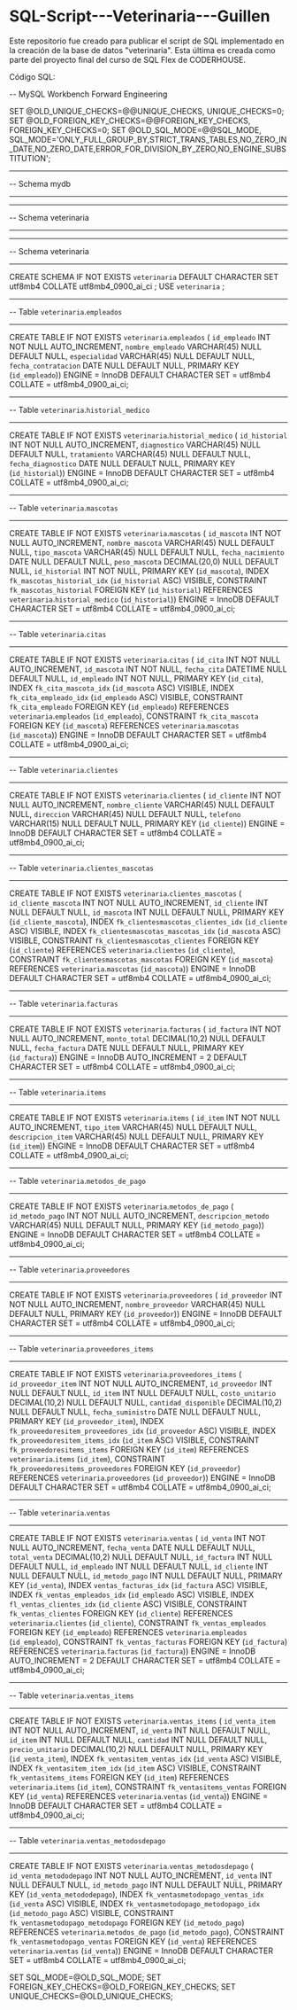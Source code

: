 # SQL-Script---Veterinaria---Guillen
Este repositorio fue creado para publicar el script de SQL implementado en la creación de la base de datos "veterinaria". Esta última es creada como parte del proyecto final del curso de SQL Flex de CODERHOUSE.

Código SQL:

-- MySQL Workbench Forward Engineering

SET @OLD_UNIQUE_CHECKS=@@UNIQUE_CHECKS, UNIQUE_CHECKS=0;
SET @OLD_FOREIGN_KEY_CHECKS=@@FOREIGN_KEY_CHECKS, FOREIGN_KEY_CHECKS=0;
SET @OLD_SQL_MODE=@@SQL_MODE, SQL_MODE='ONLY_FULL_GROUP_BY,STRICT_TRANS_TABLES,NO_ZERO_IN_DATE,NO_ZERO_DATE,ERROR_FOR_DIVISION_BY_ZERO,NO_ENGINE_SUBSTITUTION';

-- -----------------------------------------------------
-- Schema mydb
-- -----------------------------------------------------
-- -----------------------------------------------------
-- Schema veterinaria
-- -----------------------------------------------------

-- -----------------------------------------------------
-- Schema veterinaria
-- -----------------------------------------------------
CREATE SCHEMA IF NOT EXISTS `veterinaria` DEFAULT CHARACTER SET utf8mb4 COLLATE utf8mb4_0900_ai_ci ;
USE `veterinaria` ;

-- -----------------------------------------------------
-- Table `veterinaria`.`empleados`
-- -----------------------------------------------------
CREATE TABLE IF NOT EXISTS `veterinaria`.`empleados` (
  `id_empleado` INT NOT NULL AUTO_INCREMENT,
  `nombre_empleado` VARCHAR(45) NULL DEFAULT NULL,
  `especialidad` VARCHAR(45) NULL DEFAULT NULL,
  `fecha_contratacion` DATE NULL DEFAULT NULL,
  PRIMARY KEY (`id_empleado`))
ENGINE = InnoDB
DEFAULT CHARACTER SET = utf8mb4
COLLATE = utf8mb4_0900_ai_ci;


-- -----------------------------------------------------
-- Table `veterinaria`.`historial_medico`
-- -----------------------------------------------------
CREATE TABLE IF NOT EXISTS `veterinaria`.`historial_medico` (
  `id_historial` INT NOT NULL AUTO_INCREMENT,
  `diagnostico` VARCHAR(45) NULL DEFAULT NULL,
  `tratamiento` VARCHAR(45) NULL DEFAULT NULL,
  `fecha_diagnostico` DATE NULL DEFAULT NULL,
  PRIMARY KEY (`id_historial`))
ENGINE = InnoDB
DEFAULT CHARACTER SET = utf8mb4
COLLATE = utf8mb4_0900_ai_ci;


-- -----------------------------------------------------
-- Table `veterinaria`.`mascotas`
-- -----------------------------------------------------
CREATE TABLE IF NOT EXISTS `veterinaria`.`mascotas` (
  `id_mascota` INT NOT NULL AUTO_INCREMENT,
  `nombre_mascota` VARCHAR(45) NULL DEFAULT NULL,
  `tipo_mascota` VARCHAR(45) NULL DEFAULT NULL,
  `fecha_nacimiento` DATE NULL DEFAULT NULL,
  `peso_mascota` DECIMAL(20,0) NULL DEFAULT NULL,
  `id_historial` INT NOT NULL,
  PRIMARY KEY (`id_mascota`),
  INDEX `fk_mascotas_historial_idx` (`id_historial` ASC) VISIBLE,
  CONSTRAINT `fk_mascotas_historial`
    FOREIGN KEY (`id_historial`)
    REFERENCES `veterinaria`.`historial_medico` (`id_historial`))
ENGINE = InnoDB
DEFAULT CHARACTER SET = utf8mb4
COLLATE = utf8mb4_0900_ai_ci;


-- -----------------------------------------------------
-- Table `veterinaria`.`citas`
-- -----------------------------------------------------
CREATE TABLE IF NOT EXISTS `veterinaria`.`citas` (
  `id_cita` INT NOT NULL AUTO_INCREMENT,
  `id_mascota` INT NOT NULL,
  `fecha_cita` DATETIME NULL DEFAULT NULL,
  `id_empleado` INT NOT NULL,
  PRIMARY KEY (`id_cita`),
  INDEX `fk_cita_mascota_idx` (`id_mascota` ASC) VISIBLE,
  INDEX `fk_cita_empleado_idx` (`id_empleado` ASC) VISIBLE,
  CONSTRAINT `fk_cita_empleado`
    FOREIGN KEY (`id_empleado`)
    REFERENCES `veterinaria`.`empleados` (`id_empleado`),
  CONSTRAINT `fk_cita_mascota`
    FOREIGN KEY (`id_mascota`)
    REFERENCES `veterinaria`.`mascotas` (`id_mascota`))
ENGINE = InnoDB
DEFAULT CHARACTER SET = utf8mb4
COLLATE = utf8mb4_0900_ai_ci;


-- -----------------------------------------------------
-- Table `veterinaria`.`clientes`
-- -----------------------------------------------------
CREATE TABLE IF NOT EXISTS `veterinaria`.`clientes` (
  `id_cliente` INT NOT NULL AUTO_INCREMENT,
  `nombre_cliente` VARCHAR(45) NULL DEFAULT NULL,
  `direccion` VARCHAR(45) NULL DEFAULT NULL,
  `telefono` VARCHAR(15) NULL DEFAULT NULL,
  PRIMARY KEY (`id_cliente`))
ENGINE = InnoDB
DEFAULT CHARACTER SET = utf8mb4
COLLATE = utf8mb4_0900_ai_ci;


-- -----------------------------------------------------
-- Table `veterinaria`.`clientes_mascotas`
-- -----------------------------------------------------
CREATE TABLE IF NOT EXISTS `veterinaria`.`clientes_mascotas` (
  `id_cliente_mascota` INT NOT NULL AUTO_INCREMENT,
  `id_cliente` INT NULL DEFAULT NULL,
  `id_mascota` INT NULL DEFAULT NULL,
  PRIMARY KEY (`id_cliente_mascota`),
  INDEX `fk_clientesmascotas_clientes_idx` (`id_cliente` ASC) VISIBLE,
  INDEX `fk_clientesmascotas_mascotas_idx` (`id_mascota` ASC) VISIBLE,
  CONSTRAINT `fk_clientesmascotas_clientes`
    FOREIGN KEY (`id_cliente`)
    REFERENCES `veterinaria`.`clientes` (`id_cliente`),
  CONSTRAINT `fk_clientesmascotas_mascotas`
    FOREIGN KEY (`id_mascota`)
    REFERENCES `veterinaria`.`mascotas` (`id_mascota`))
ENGINE = InnoDB
DEFAULT CHARACTER SET = utf8mb4
COLLATE = utf8mb4_0900_ai_ci;


-- -----------------------------------------------------
-- Table `veterinaria`.`facturas`
-- -----------------------------------------------------
CREATE TABLE IF NOT EXISTS `veterinaria`.`facturas` (
  `id_factura` INT NOT NULL AUTO_INCREMENT,
  `monto_total` DECIMAL(10,2) NULL DEFAULT NULL,
  `fecha_factura` DATE NULL DEFAULT NULL,
  PRIMARY KEY (`id_factura`))
ENGINE = InnoDB
AUTO_INCREMENT = 2
DEFAULT CHARACTER SET = utf8mb4
COLLATE = utf8mb4_0900_ai_ci;


-- -----------------------------------------------------
-- Table `veterinaria`.`items`
-- -----------------------------------------------------
CREATE TABLE IF NOT EXISTS `veterinaria`.`items` (
  `id_item` INT NOT NULL AUTO_INCREMENT,
  `tipo_item` VARCHAR(45) NULL DEFAULT NULL,
  `descripcion_item` VARCHAR(45) NULL DEFAULT NULL,
  PRIMARY KEY (`id_item`))
ENGINE = InnoDB
DEFAULT CHARACTER SET = utf8mb4
COLLATE = utf8mb4_0900_ai_ci;


-- -----------------------------------------------------
-- Table `veterinaria`.`metodos_de_pago`
-- -----------------------------------------------------
CREATE TABLE IF NOT EXISTS `veterinaria`.`metodos_de_pago` (
  `id_metodo_pago` INT NOT NULL AUTO_INCREMENT,
  `descripcion_metodo` VARCHAR(45) NULL DEFAULT NULL,
  PRIMARY KEY (`id_metodo_pago`))
ENGINE = InnoDB
DEFAULT CHARACTER SET = utf8mb4
COLLATE = utf8mb4_0900_ai_ci;


-- -----------------------------------------------------
-- Table `veterinaria`.`proveedores`
-- -----------------------------------------------------
CREATE TABLE IF NOT EXISTS `veterinaria`.`proveedores` (
  `id_proveedor` INT NOT NULL AUTO_INCREMENT,
  `nombre_proveedor` VARCHAR(45) NULL DEFAULT NULL,
  PRIMARY KEY (`id_proveedor`))
ENGINE = InnoDB
DEFAULT CHARACTER SET = utf8mb4
COLLATE = utf8mb4_0900_ai_ci;


-- -----------------------------------------------------
-- Table `veterinaria`.`proveedores_items`
-- -----------------------------------------------------
CREATE TABLE IF NOT EXISTS `veterinaria`.`proveedores_items` (
  `id_proveedor_item` INT NOT NULL AUTO_INCREMENT,
  `id_proveedor` INT NULL DEFAULT NULL,
  `id_item` INT NULL DEFAULT NULL,
  `costo_unitario` DECIMAL(10,2) NULL DEFAULT NULL,
  `cantidad_disponible` DECIMAL(10,2) NULL DEFAULT NULL,
  `fecha_suministro` DATE NULL DEFAULT NULL,
  PRIMARY KEY (`id_proveedor_item`),
  INDEX `fk_proveedoresitem_proveedores_idx` (`id_proveedor` ASC) VISIBLE,
  INDEX `fk_proveedoresitem_items_idx` (`id_item` ASC) VISIBLE,
  CONSTRAINT `fk_proveedoresitems_items`
    FOREIGN KEY (`id_item`)
    REFERENCES `veterinaria`.`items` (`id_item`),
  CONSTRAINT `fk_proveedoresitems_proveedores`
    FOREIGN KEY (`id_proveedor`)
    REFERENCES `veterinaria`.`proveedores` (`id_proveedor`))
ENGINE = InnoDB
DEFAULT CHARACTER SET = utf8mb4
COLLATE = utf8mb4_0900_ai_ci;


-- -----------------------------------------------------
-- Table `veterinaria`.`ventas`
-- -----------------------------------------------------
CREATE TABLE IF NOT EXISTS `veterinaria`.`ventas` (
  `id_venta` INT NOT NULL AUTO_INCREMENT,
  `fecha_venta` DATE NULL DEFAULT NULL,
  `total_venta` DECIMAL(10,2) NULL DEFAULT NULL,
  `id_factura` INT NULL DEFAULT NULL,
  `id_empleado` INT NULL DEFAULT NULL,
  `id_cliente` INT NULL DEFAULT NULL,
  `id_metodo_pago` INT NULL DEFAULT NULL,
  PRIMARY KEY (`id_venta`),
  INDEX `ventas_facturas_idx` (`id_factura` ASC) VISIBLE,
  INDEX `fk_ventas_empleados_idx` (`id_empleado` ASC) VISIBLE,
  INDEX `fl_ventas_clientes_idx` (`id_cliente` ASC) VISIBLE,
  CONSTRAINT `fk_ventas_clientes`
    FOREIGN KEY (`id_cliente`)
    REFERENCES `veterinaria`.`clientes` (`id_cliente`),
  CONSTRAINT `fk_ventas_empleados`
    FOREIGN KEY (`id_empleado`)
    REFERENCES `veterinaria`.`empleados` (`id_empleado`),
  CONSTRAINT `fk_ventas_facturas`
    FOREIGN KEY (`id_factura`)
    REFERENCES `veterinaria`.`facturas` (`id_factura`))
ENGINE = InnoDB
AUTO_INCREMENT = 2
DEFAULT CHARACTER SET = utf8mb4
COLLATE = utf8mb4_0900_ai_ci;


-- -----------------------------------------------------
-- Table `veterinaria`.`ventas_items`
-- -----------------------------------------------------
CREATE TABLE IF NOT EXISTS `veterinaria`.`ventas_items` (
  `id_venta_item` INT NOT NULL AUTO_INCREMENT,
  `id_venta` INT NULL DEFAULT NULL,
  `id_item` INT NULL DEFAULT NULL,
  `cantidad` INT NULL DEFAULT NULL,
  `precio_unitario` DECIMAL(10,2) NULL DEFAULT NULL,
  PRIMARY KEY (`id_venta_item`),
  INDEX `fk_ventasitem_ventas_idx` (`id_venta` ASC) VISIBLE,
  INDEX `fk_ventasitem_item_idx` (`id_item` ASC) VISIBLE,
  CONSTRAINT `fk_ventasitems_items`
    FOREIGN KEY (`id_item`)
    REFERENCES `veterinaria`.`items` (`id_item`),
  CONSTRAINT `fk_ventasitems_ventas`
    FOREIGN KEY (`id_venta`)
    REFERENCES `veterinaria`.`ventas` (`id_venta`))
ENGINE = InnoDB
DEFAULT CHARACTER SET = utf8mb4
COLLATE = utf8mb4_0900_ai_ci;


-- -----------------------------------------------------
-- Table `veterinaria`.`ventas_metodosdepago`
-- -----------------------------------------------------
CREATE TABLE IF NOT EXISTS `veterinaria`.`ventas_metodosdepago` (
  `id_venta_metododepago` INT NOT NULL AUTO_INCREMENT,
  `id_venta` INT NULL DEFAULT NULL,
  `id_metodo_pago` INT NULL DEFAULT NULL,
  PRIMARY KEY (`id_venta_metododepago`),
  INDEX `fk_ventasmetodopago_ventas_idx` (`id_venta` ASC) VISIBLE,
  INDEX `fk_ventasmetodopago_metodopago_idx` (`id_metodo_pago` ASC) VISIBLE,
  CONSTRAINT `fk_ventasmetodopago_metodopago`
    FOREIGN KEY (`id_metodo_pago`)
    REFERENCES `veterinaria`.`metodos_de_pago` (`id_metodo_pago`),
  CONSTRAINT `fk_ventasmetodopago_ventas`
    FOREIGN KEY (`id_venta`)
    REFERENCES `veterinaria`.`ventas` (`id_venta`))
ENGINE = InnoDB
DEFAULT CHARACTER SET = utf8mb4
COLLATE = utf8mb4_0900_ai_ci;


SET SQL_MODE=@OLD_SQL_MODE;
SET FOREIGN_KEY_CHECKS=@OLD_FOREIGN_KEY_CHECKS;
SET UNIQUE_CHECKS=@OLD_UNIQUE_CHECKS;
